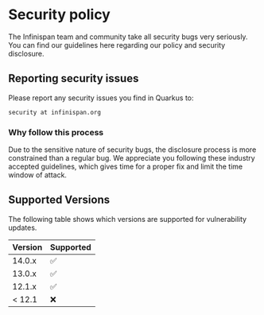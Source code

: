 # Security policy

The Infinispan team and community take all security bugs very seriously.
You can find our guidelines here regarding our policy and security disclosure.

## Reporting security issues

Please report any security issues you find in Quarkus to:

    security at infinispan.org

### Why follow this process

Due to the sensitive nature of security bugs, the disclosure process is more constrained than a regular bug.
We appreciate you following these industry accepted guidelines, which gives time for a proper fix and limit the time window of attack.

## Supported Versions

The following table shows which versions are supported for vulnerability updates.

| Version | Supported          |
| ------- | ------------------ |
| 14.0.x  | :white_check_mark: |
| 13.0.x  | :white_check_mark: |
| 12.1.x  | :white_check_mark: |
| < 12.1  | :x:                |

